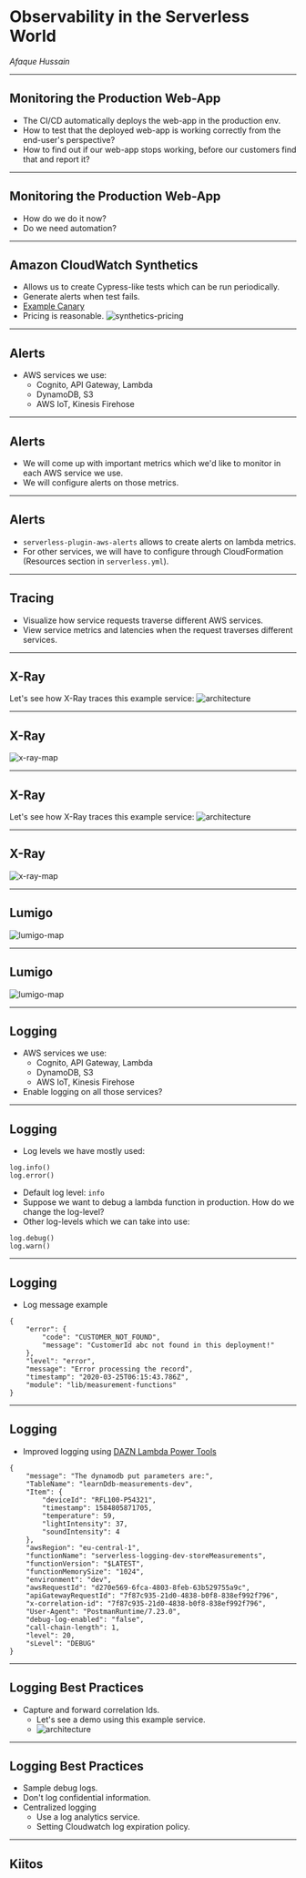 # Observability in the Serverless World
*Afaque Hussain*

---

## Monitoring the Production Web-App

* The CI/CD automatically deploys the web-app in the production env.
* How to test that the deployed web-app is working correctly from the end-user's perspective?
* How to find out if our web-app stops working, before our customers find that and report it?

----

## Monitoring the Production Web-App

* How do we do it now?
* Do we need automation?

----

## Amazon CloudWatch Synthetics

* Allows us to create Cypress-like tests which can be run periodically.
* Generate alerts when test fails.
* [Example Canary](https://eu-central-1.console.aws.amazon.com/cloudwatch/home?region=eu-central-1#synthetics:canary/detail/ccl-dev)
* Pricing is reasonable.
  ![synthetics-pricing](img/synthetics-pricing.png)

---

## Alerts

* AWS services we use:
  - Cognito, API Gateway, Lambda
  - DynamoDB, S3
  - AWS IoT, Kinesis Firehose

----

## Alerts

* We will come up with important metrics which we'd like to monitor in each AWS service we use.
* We will configure alerts on those metrics.

----

## Alerts

* `serverless-plugin-aws-alerts` allows to create alerts on lambda metrics.
* For other services, we will have to configure through CloudFormation (Resources section in `serverless.yml`).

---

## Tracing

* Visualize how service requests traverse different AWS services.
* View service metrics and latencies when the request traverses different services.

----

## X-Ray

Let's see how X-Ray traces this example service:
![architecture](img/serverless-logging.png)

----

## X-Ray
![x-ray-map](img/tracing-xray-apigw.png)

----

## X-Ray

Let's see how X-Ray traces this example service:
![architecture](img/aws-iot-firehose-s3.png)

----


## X-Ray
![x-ray-map](img/tracing-aws-iot-x-ray.png)

----

## Lumigo

![lumigo-map](img/tracing-in-lumigo.png)

----

## Lumigo

![lumigo-map](img/tracing-lumigo-view-request-response.png)

---

## Logging

* AWS services we use:
  - Cognito, API Gateway, Lambda
  - DynamoDB, S3
  - AWS IoT, Kinesis Firehose
* Enable logging on all those services?

----

## Logging

* Log levels we have mostly used:
```
log.info()
log.error()
```
* Default log level: `info`
* Suppose we want to debug a lambda function in production. How do we change the log-level?
* Other log-levels which we can take into use:
```
log.debug()
log.warn()
```

----

## Logging
* Log message example
```
{
    "error": {
        "code": "CUSTOMER_NOT_FOUND",
        "message": "CustomerId abc not found in this deployment!"
    },
    "level": "error",
    "message": "Error processing the record",
    "timestamp": "2020-03-25T06:15:43.786Z",
    "module": "lib/measurement-functions"
}
```

----

## Logging
* Improved logging using [DAZN Lambda Power Tools](https://github.com/getndazn/dazn-lambda-powertools)
```
{
    "message": "The dynamodb put parameters are:",
    "TableName": "learnDdb-measurements-dev",
    "Item": {
        "deviceId": "RFL100-P54321",
        "timestamp": 1584805871705,
        "temperature": 59,
        "lightIntensity": 37,
        "soundIntensity": 4
    },
    "awsRegion": "eu-central-1",
    "functionName": "serverless-logging-dev-storeMeasurements",
    "functionVersion": "$LATEST",
    "functionMemorySize": "1024",
    "environment": "dev",
    "awsRequestId": "d270e569-6fca-4803-8feb-63b529755a9c",
    "apiGatewayRequestId": "7f87c935-21d0-4838-b0f8-838ef992f796",
    "x-correlation-id": "7f87c935-21d0-4838-b0f8-838ef992f796",
    "User-Agent": "PostmanRuntime/7.23.0",
    "debug-log-enabled": "false",
    "call-chain-length": 1,
    "level": 20,
    "sLevel": "DEBUG"
}
```

----

## Logging Best Practices

* Capture and forward correlation Ids.
  - Let's see a demo using this example service.
  - ![architecture](img/serverless-logging.png)

----

## Logging Best Practices
* Sample debug logs.
* Don't log confidential information.
* Centralized logging
  - Use a log analytics service.
  - Setting Cloudwatch log expiration policy.

---

## Kiitos